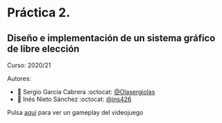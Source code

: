 # Práctica 2. 
## Diseño e implementación de un sistema gráfico de libre elección

Curso: 2020/21

Autores: 
* :bust_in_silhouette:  Sergio García Cabrera     :octocat: [@Olasergiolas](https://github.com/Olasergiolas)    
* :bust_in_silhouette:  Inés Nieto Sánchez     :octocat: [@ins426](https://github.com/ins426)

Pulsa [aquí](https://drive.google.com/file/d/1gAJyDoSVjLosjT9nQcxy-QpYgvvlr6tk/view) para ver un gameplay del videojuego

